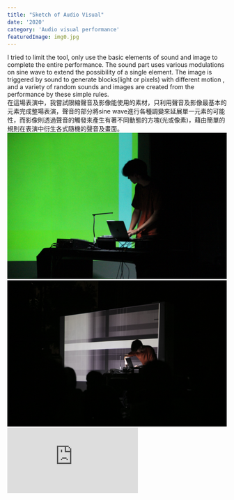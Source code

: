 ```yaml
---
title: "Sketch of Audio Visual"
date: '2020'
category: 'Audio visual performance'
featuredImage: img0.jpg
---
```

  <div class="box">
      <div class="dscrptn">
        I tried to limit the tool, only use the basic elements of sound and image to complete the entire performance. The sound part uses various modulations on sine wave to extend the possibility of a single element. The image is triggered by sound to generate blocks(light or pixels) with different motion , and a variety of random sounds and images are created from the performance by these simple rules.<br>
      </div>
  </div>

  <div class="box">
      <div class="dscrptn">
        在這場表演中，我嘗試限縮聲音及影像能使用的素材，只利用聲音及影像最基本的元素完成整場表演，聲音的部分將sine wave進行各種調變來延展單一元素的可能性，而影像則透過聲音的觸發來產生有著不同動態的方塊(光或像素)，藉由簡單的規則在表演中衍生各式隨機的聲音及畫面。<br>
      </div>
  </div>

  <div class="box">
      <img class="subimg" src="./img1.jpg">
  </div>
  <div class="box">
      <img class="subimg" src="./img2.jpg">
  </div>

  <div class="box"></div>

  <iframe title="vimeo-player" src="https://player.vimeo.com/video/476845735" frameborder="0" allowfullscreen></iframe>
